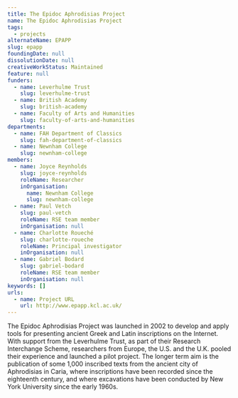 ```yaml
---
title: The Epidoc Aphrodisias Project
name: The Epidoc Aphrodisias Project
tags:
  - projects
alternateName: EPAPP
slug: epapp
foundingDate: null
dissolutionDate: null
creativeWorkStatus: Maintained
feature: null
funders:
  - name: Leverhulme Trust
    slug: leverhulme-trust
  - name: British Academy
    slug: british-academy
  - name: Faculty of Arts and Humanities
    slug: faculty-of-arts-and-humanities
departments:
  - name: FAH Department of Classics
    slug: fah-department-of-classics
  - name: Newnham College
    slug: newnham-college
members:
  - name: Joyce Reynholds
    slug: joyce-reynholds
    roleName: Researcher
    inOrganisation:
      name: Newnham College
      slug: newnham-college
  - name: Paul Vetch
    slug: paul-vetch
    roleName: RSE team member
    inOrganisation: null
  - name: Charlotte Roueché
    slug: charlotte-roueche
    roleName: Principal investigator
    inOrganisation: null
  - name: Gabriel Bodard
    slug: gabriel-bodard
    roleName: RSE team member
    inOrganisation: null
keywords: []
urls:
  - name: Project URL
    url: http://www.epapp.kcl.ac.uk/
---
```


The Epidoc Aphrodisias Project was launched in 2002 to develop and apply tools for presenting ancient Greek and Latin inscriptions on the Internet. With support from the Leverhulme Trust, as part of their Research Interchange Scheme, researchers from Europe, the U.S. and the U.K. pooled their experience and launched a pilot project. The longer term aim is the publication of some 1,000 inscribed texts from the ancient city of Aphrodisias in Caria, where inscriptions have been recorded since the eighteenth century, and where excavations have been conducted by New York University since the early 1960s.
